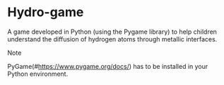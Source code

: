 # Hydro-game

A game developed in Python (using the Pygame library) to help children understand the diffusion of hydrogen atoms through metallic interfaces.

> [!NOTE]
> PyGame(#https://www.pygame.org/docs/) has to be installed in your Python environment.
